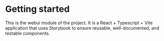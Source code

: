 # Getting started

This is the webui module of the project. It is a React + Typescript + Vite application that uses Storybook to ensure reusable, well-documented, and testable components.

